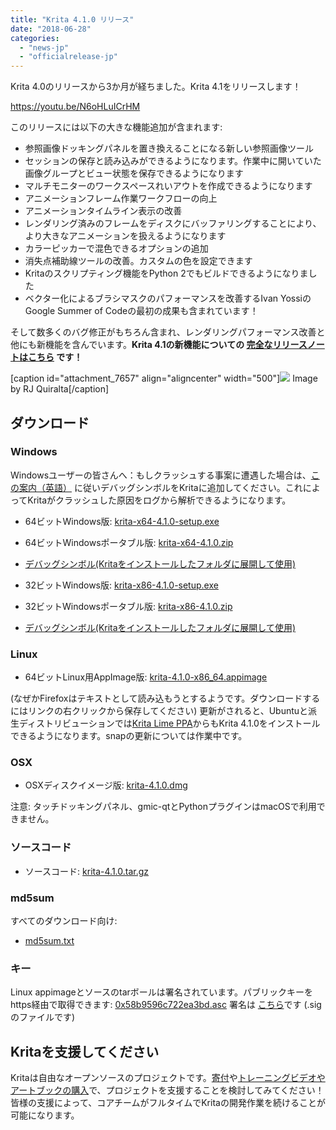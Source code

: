 ```yaml
---
title: "Krita 4.1.0 リリース"
date: "2018-06-28"
categories: 
  - "news-jp"
  - "officialrelease-jp"
---
```


Krita 4.0のリリースから3か月が経ちました。Krita 4.1をリリースします！

https://youtu.be/N6oHLuICrHM

このリリースには以下の大きな機能追加が含まれます:  

- 参照画像ドッキングパネルを置き換えることになる新しい参照画像ツール
- セッションの保存と読み込みができるようになります。作業中に開いていた画像グループとビュー状態を保存できるようになります
- マルチモニターのワークスペースれいアウトを作成できるようになります
- アニメーションフレーム作業ワークフローの向上
- アニメーションタイムライン表示の改善
- レンダリング済みのフレームをディスクにバッファリングすることにより、より大きなアニメーションを扱えるようになります
- カラーピッカーで混色できるオプションの追加
- 消失点補助線ツールの改善。カスタムの色を設定できます
- Kritaのスクリプティング機能をPython 2でもビルドできるようになりました
- ベクター化によるブラシマスクのパフォーマンスを改善するIvan YossiのGoogle Summer of Codeの最初の成果も含まれています！

そして数多くのバグ修正がもちろん含まれ、レンダリングパフォーマンス改善と他にも新機能を含んでいます。**Krita 4.1の新機能についての [完全なリリースノートはこちら](https://krita.org/en/krita-4-1-release-notes/) です！**

\[caption id="attachment\_7657" align="aligncenter" width="500"\][![](/images/posts/2018/krita_41-1024x1024.png)](https://krita.org/wp-content/uploads/2018/06/krita_41.png) Image by RJ Quiralta\[/caption\]

## ダウンロード

### Windows

Windowsユーザーの皆さんへ：もしクラッシュする事案に遭遇した場合は、[この案内（英語）](https://docs.krita.org/en/reference_manual/dr_minw_debugger.html#dr-minw) に従いデバッグシンボルをKritaに追加してください。これによってKritaがクラッシュした原因をログから解析できるようになります。

- 64ビットWindows版: [krita-x64-4.1.0-setup.exe](https://download.kde.org/stable/krita/4.1.0/krita-x64-4.1.0-setup.exe)
- 64ビットWindowsポータブル版: [krita-x64-4.1.0.zip](https://download.kde.org/stable/krita/4.1.0/krita-x64-4.1.0.zip)
- [デバッグシンボル(Kritaをインストールしたフォルダに展開して使用)](https://download.kde.org/stable/krita/4.1.0/krita-x64-4.1.0-dbg.zip)

- 32ビットWindows版: [krita-x86-4.1.0-setup.exe](https://download.kde.org/stable/krita/4.1.0/krita-x86-4.1.0-setup.exe)
- 32ビットWindowsポータブル版: [krita-x86-4.1.0.zip](https://download.kde.org/stable/krita/4.1.0/krita-x86-4.1.0.zip)
- [デバッグシンボル(Kritaをインストールしたフォルダに展開して使用)](https://download.kde.org/stable/krita/4.1.0/krita-x86-4.1.0-dbg.zip)

### Linux

- 64ビットLinux用AppImage版: [krita-4.1.0-x86\_64.appimage](https://download.kde.org/stable/krita/4.1.0/krita-4.1.0-x86_64.appimage)

(なぜかFirefoxはテキストとして読み込もうとするようです。ダウンロードするにはリンクの右クリックから保存してください) 更新がされると、Ubuntuと派生ディストリビューションでは[Krita Lime PPA](https://launchpad.net/%7Ekritalime/+archive/ubuntu/ppa)からもKrita 4.1.0をインストールできるようになります。snapの更新については作業中です。

### OSX

- OSXディスクイメージ版: [krita-4.1.0.dmg](https://download.kde.org/stable/krita/4.1.0/krita-4.1.0.dmg)

注意: タッチドッキングパネル、gmic-qtとPythonプラグインはmacOSで利用できません。

### ソースコード

- ソースコード: [krita-4.1.0.tar.gz](https://download.kde.org/stable/krita/4.1.0/krita-4.1.0.tar.gz)

### md5sum

すべてのダウンロード向け:

- [md5sum.txt](https://download.kde.org/stable/krita/4.1.0/md5sum.txt)

### キー

Linux appimageとソースのtarボールは署名されています。パブリックキーをhttps経由で取得できます: [0x58b9596c722ea3bd.asc](https://share.kde.org/index.php/s/fJ99V5mZvuyD0z8) 署名は [こちら](http://download.kde.org/stable/krita/4.1.0/)です (.sigのファイルです)

## Kritaを支援してください

Kritaは自由なオープンソースのプロジェクトです。[寄付](https://krita.org/jp/support-us-jp/donations-jp/)や[トレーニングビデオやアートブックの購入](https://krita.org/jp/support-us-jp/shop-jp/)で、プロジェクトを支援することを検討してみてください！皆様の支援によって、コアチームがフルタイムでKritaの開発作業を続けることが可能になります。
